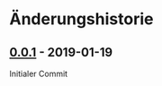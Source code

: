# Änderungshistorie

## [0.0.1](https://git.wildbunny.de/wildbunny/wildbunny.deploy/src/tag/0.0.1) - 2019-01-19
Initialer Commit
